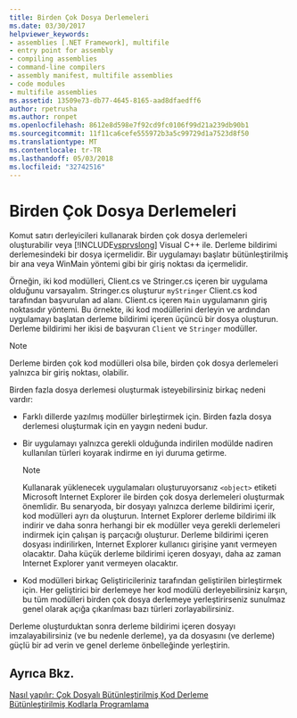 ```yaml
---
title: Birden Çok Dosya Derlemeleri
ms.date: 03/30/2017
helpviewer_keywords:
- assemblies [.NET Framework], multifile
- entry point for assembly
- compiling assemblies
- command-line compilers
- assembly manifest, multifile assemblies
- code modules
- multifile assemblies
ms.assetid: 13509e73-db77-4645-8165-aad8dfaedff6
author: rpetrusha
ms.author: ronpet
ms.openlocfilehash: 8612e8d598e7f92cd9fc0106f99d21a239db90b1
ms.sourcegitcommit: 11f11ca6cefe555972b3a5c99729d1a7523d8f50
ms.translationtype: MT
ms.contentlocale: tr-TR
ms.lasthandoff: 05/03/2018
ms.locfileid: "32742516"
---
```

# <a name="multifile-assemblies"></a>Birden Çok Dosya Derlemeleri
Komut satırı derleyicileri kullanarak birden çok dosya derlemeleri oluşturabilir veya [!INCLUDE[vsprvslong](../../../includes/vsprvslong-md.md)] Visual C++ ile. Derleme bildirimi derlemesindeki bir dosya içermelidir. Bir uygulamayı başlatır bütünleştirilmiş bir ana veya WinMain yöntemi gibi bir giriş noktası da içermelidir.  
  
 Örneğin, iki kod modülleri, Client.cs ve Stringer.cs içeren bir uygulama olduğunu varsayalım. Stringer.cs oluşturur `myStringer` Client.cs kod tarafından başvurulan ad alanı. Client.cs içeren `Main` uygulamanın giriş noktasıdır yöntemi. Bu örnekte, iki kod modüllerini derleyin ve ardından uygulamayı başlatan derleme bildirimi içeren üçüncü bir dosya oluşturun. Derleme bildirimi her ikisi de başvuran `Client` ve `Stringer` modüller.  
  
> [!NOTE]
>  Derleme birden çok kod modülleri olsa bile, birden çok dosya derlemeleri yalnızca bir giriş noktası, olabilir.  
  
 Birden fazla dosya derlemesi oluşturmak isteyebilirsiniz birkaç nedeni vardır:  
  
-   Farklı dillerde yazılmış modüller birleştirmek için. Birden fazla dosya derlemesi oluşturmak için en yaygın nedeni budur.  
  
-   Bir uygulamayı yalnızca gerekli olduğunda indirilen modülde nadiren kullanılan türleri koyarak indirme en iyi duruma getirme.  
  
    > [!NOTE]
    >  Kullanarak yüklenecek uygulamaları oluşturuyorsanız `<object>` etiketi Microsoft Internet Explorer ile birden çok dosya derlemeleri oluşturmak önemlidir. Bu senaryoda, bir dosyayı yalnızca derleme bildirimi içerir, kod modülleri ayrı da oluşturun. Internet Explorer derleme bildirimi ilk indirir ve daha sonra herhangi bir ek modüller veya gerekli derlemeleri indirmek için çalışan iş parçacığı oluşturur. Derleme bildirimi içeren dosyası indirilirken, Internet Explorer kullanıcı girişine yanıt vermeyen olacaktır. Daha küçük derleme bildirimi içeren dosyayı, daha az zaman Internet Explorer yanıt vermeyen olacaktır.  
  
-   Kod modülleri birkaç Geliştiricileriniz tarafından geliştirilen birleştirmek için. Her geliştirici bir derlemeye her kod modülü derleyebilirsiniz karşın, bu tüm modülleri birden çok dosya derlemeye yerleştirirseniz sunulmaz genel olarak açığa çıkarılması bazı türleri zorlayabilirsiniz.  
  
 Derleme oluşturduktan sonra derleme bildirimi içeren dosyayı imzalayabilirsiniz (ve bu nedenle derleme), ya da dosyasını (ve derleme) güçlü bir ad verin ve genel derleme önbelleğinde yerleştirin.  
  
## <a name="see-also"></a>Ayrıca Bkz.  
 [Nasıl yapılır: Çok Dosyalı Bütünleştirilmiş Kod Derleme](../../../docs/framework/app-domains/how-to-build-a-multifile-assembly.md)  
 [Bütünleştirilmiş Kodlarla Programlama](../../../docs/framework/app-domains/programming-with-assemblies.md)
